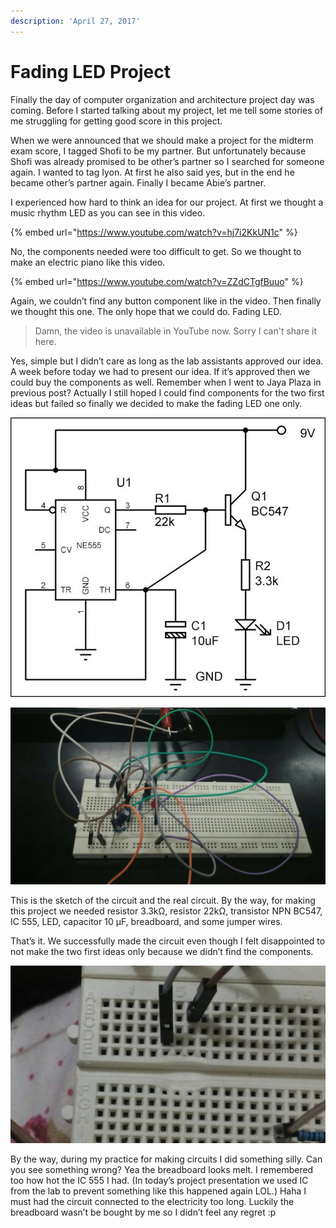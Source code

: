 ```yaml
---
description: 'April 27, 2017'
---
```


# Fading LED Project

Finally the day of computer organization and architecture project day was coming. Before I started talking about my project, let me tell some stories of me struggling for getting good score in this project.

When we were announced that we should make a project for the midterm exam score, I tagged Shofi to be my partner. But unfortunately because Shofi was already promised to be other’s partner so I searched for someone again. I wanted to tag Iyon. At first he also said yes, but in the end he became other’s partner again. Finally I became Abie’s partner.

I experienced how hard to think an idea for our project. At first we thought a music rhythm LED as you can see in this video.

{% embed url="https://www.youtube.com/watch?v=hj7i2KkUN1c" %}

No, the components needed were too difficult to get. So we thought to make an electric piano like this video.

{% embed url="https://www.youtube.com/watch?v=ZZdCTgfBuuo" %}

Again, we couldn’t find any button component like in the video. Then finally we thought this one. The only hope that we could do. Fading LED.

> Damn, the video is unavailable in YouTube now. Sorry I can't share it here.

Yes, simple but I didn’t care as long as the lab assistants approved our idea. A week before today we had to present our idea. If it’s approved then we could buy the components as well. Remember when I went to Jaya Plaza in previous post? Actually I still hoped I could find components for the two first ideas but failed so finally we decided to make the fading LED one only.

![](../../.gitbook/assets/image%20%2829%29.png)

![](../../.gitbook/assets/image%20%2843%29.png)

This is the sketch of the circuit and the real circuit. By the way, for making this project we needed resistor 3.3kΩ, resistor 22kΩ, transistor NPN BC547, IC 555, LED, capacitor 10 µF, breadboard, and some jumper wires.

That’s it. We successfully made the circuit even though I felt disappointed to not make the two first ideas only because we didn’t find the components.

![](../../.gitbook/assets/image%20%284%29.png)

By the way, during my practice for making circuits I did something silly. Can you see something wrong? Yea the breadboard looks melt. I remembered too how hot the IC 555 I had. \(In today’s project presentation we used IC from the lab to prevent something like this happened again LOL.\) Haha I must had the circuit connected to the electricity too long. Luckily the breadboard wasn’t be bought by me so I didn’t feel any regret :p

